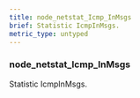 ```yaml
---
title: node_netstat_Icmp_InMsgs
brief: Statistic IcmpInMsgs.
metric_type: untyped
---
```

### node_netstat_Icmp_InMsgs

Statistic IcmpInMsgs.